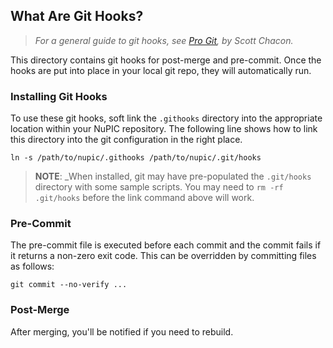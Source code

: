 ## What Are Git Hooks?

> _For a general guide to git hooks, see [Pro Git](http://git-scm.com/book/en/Customizing-Git-Git-Hooks), by Scott Chacon._

This directory contains git hooks for post-merge and pre-commit. Once the hooks are put into place in your local git repo, they will automatically run. 

### Installing Git Hooks

To use these git hooks, soft link the `.githooks` directory into the appropriate location within your NuPIC repository. The following line shows how to link this directory into the git configuration in the right place.

    ln -s /path/to/nupic/.githooks /path/to/nupic/.git/hooks

> **NOTE**: _When installed, git may have pre-populated the `.git/hooks` directory with some sample scripts. You may need to `rm -rf .git/hooks` before the link command above will work.

### Pre-Commit

The pre-commit file is executed before each commit and the commit fails if it
returns a non-zero exit code.  This can be overridden by committing files as
follows:

    git commit --no-verify ...

### Post-Merge

After merging, you'll be notified if you need to rebuild.

